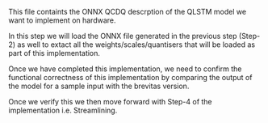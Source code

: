 This file containts the ONNX QCDQ descrption of the QLSTM model we want to implement on hardware.

In this step we will load the ONNX file generated in the previous step (Step-2) as well to extact all the weights/scales/quantisers that will be loaded as part of this implementation. 

Once we have completed this implementation, we need to confirm the functional correctness of this implementation by comparing the output of the model for a sample input with the brevitas version.

Once we verify this we then move forward with Step-4 of the implementation i.e. Streamlining.
